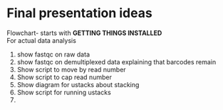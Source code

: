 # Final presentation ideas
Flowchart- starts with **GETTING THINGS INSTALLED**  
For actual data analysis  
1. show fastqc on raw data  
2. show fastqc on demultiplexed data explaining that barcodes remain  
3. Show script to move by read number  
4. Show script to cap read number  
5. Show diagram for ustacks about stacking  
6. Show script for running ustacks  
7. 

